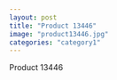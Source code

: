 ```yaml
---
layout: post
title: "Product 13446"
image: "product13446.jpg"
categories: "category1"
---
```

Product 13446
